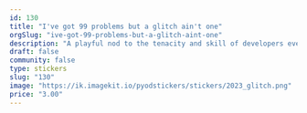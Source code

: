 ```yaml
---
id: 130
title: "I've got 99 problems but a glitch ain't one"
orgSlug: "ive-got-99-problems-but-a-glitch-aint-one"
description: "A playful nod to the tenacity and skill of developers everywhere! 💻🛠️ Celebrate your triumphs over tricky bugs and glitches with this tongue-in-cheek design. Perfect for programmers who conquer code with swagger and style. #GlitchBusters"
draft: false
community: false
type: stickers
slug: "130"
image: "https://ik.imagekit.io/pyodstickers/stickers/2023_glitch.png"
price: "3.00"
---
```

